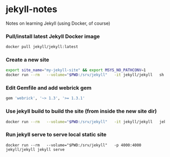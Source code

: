 # jekyll-notes
Notes on learning Jekyll (using Docker, of course)

### Pull/install latest Jekyll Docker image

```bash
docker pull jekyll/jekyll:latest
```

### Create a new site

```bash
export site_name="my-jekyll-site" && export MSYS_NO_PATHCONV=1
docker run --rm   --volume="$PWD:/srv/jekyll"   -it jekyll/jekyll   sh -c "chown -R jekyll /usr/gem/ && jekyll new $site_name"   && cd $site_name
```

### Edit Gemfile and add webrick gem

```bash
gem 'webrick', '~> 1.3', '>= 1.3.1'
```

### Use jekyll build to build the site (from inside the new site dir)

```bash
docker run --rm   --volume="$PWD:/srv/jekyll"   -it jekyll/jekyll   jekyll build
```

### Run jekyll serve to serve local static site

```
docker run --rm   --volume="$PWD:/srv/jekyll"   -p 4000:4000 jekyll/jekyll jekyll serve
```

